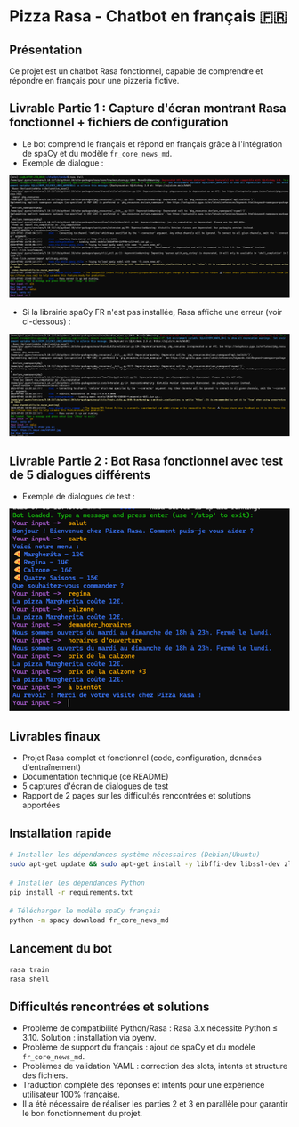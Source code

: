 # Pizza Rasa - Chatbot en français 🇫🇷

## Présentation

Ce projet est un chatbot Rasa fonctionnel, capable de comprendre et répondre en français pour une pizzeria fictive.

## Livrable Partie 1 : Capture d'écran montrant Rasa fonctionnel + fichiers de configuration

- Le bot comprend le français et répond en français grâce à l'intégration de spaCy et du modèle `fr_core_news_md`.
- Exemple de dialogue :

![good](good.png)

- Si la librairie spaCy FR n'est pas installée, Rasa affiche une erreur (voir ci-dessous) :

![notGood](notGood.png)

## Livrable Partie 2 : Bot Rasa fonctionnel avec test de 5 dialogues différents

- Exemple de dialogues de test :

![alt text](p2.png)

## Livrables finaux

- Projet Rasa complet et fonctionnel (code, configuration, données d'entraînement)
- Documentation technique (ce README)
- 5 captures d'écran de dialogues de test
- Rapport de 2 pages sur les difficultés rencontrées et solutions apportées

## Installation rapide

```bash
# Installer les dépendances système nécessaires (Debian/Ubuntu)
sudo apt-get update && sudo apt-get install -y libffi-dev libssl-dev zlib1g-dev libbz2-dev libreadline-dev libsqlite3-dev build-essential liblzma-dev tk-dev

# Installer les dépendances Python
pip install -r requirements.txt

# Télécharger le modèle spaCy français
python -m spacy download fr_core_news_md
```

## Lancement du bot

```bash
rasa train
rasa shell
```

## Difficultés rencontrées et solutions

- Problème de compatibilité Python/Rasa : Rasa 3.x nécessite Python ≤ 3.10. Solution : installation via pyenv.
- Problème de support du français : ajout de spaCy et du modèle `fr_core_news_md`.
- Problèmes de validation YAML : correction des slots, intents et structure des fichiers.
- Traduction complète des réponses et intents pour une expérience utilisateur 100% française.
- Il a été nécessaire de réaliser les parties 2 et 3 en parallèle pour garantir le bon fonctionnement du projet.
